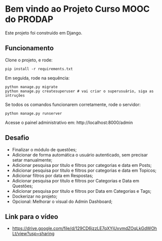 # Bem vindo ao Projeto Curso MOOC do PRODAP

Este projeto foi construído em Django.

## Funcionamento

Clone o projeto, e rode:

    pip install -r requirements.txt

Em seguida, rode na sequência:

    python manage.py migrate
    python manage.py createsuperuser # vai criar o superusuário, siga as intruções

Se todos os comandos funcionarem corretamente, rode o servidor:

    python manage.py runserver

Acesse o painel administrativo em: http://localhost:8000/admin


## Desafio

- Finalizar o módulo de questões;
- Adicionar de forma automática o usuário autenticado, sem precisar setar manualmente;
- Adicionar pesquisa por titulo e filtros por categorias e data em Posts;
- Adicionar pesquisa por titulo e filtros por categorias e data em Topicos;
- Adicionar filtros por data em Respostas;
- Adicionar pesquisa por titulo e filtros por Categorias e Data em Questões;
- Adicionar pesquisa por titulo e filtros por Data em Categorias e Tags;
- Dockerizar no projeto;
- Opcional: Melhorar o visual do Admin Dashboard;

## Link para o vídeo

- https://drive.google.com/file/d/129CD6jzzLE7qXYjUxvmdZOqLkGdWOhLt/view?usp=sharing